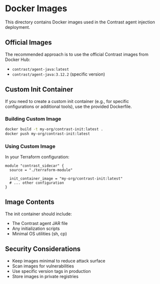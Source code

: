 # Docker Images

This directory contains Docker images used in the Contrast agent injection deployment.

## Official Images

The recommended approach is to use the official Contrast images from Docker Hub:
- `contrast/agent-java:latest`
- `contrast/agent-java:3.12.2` (specific version)

## Custom Init Container

If you need to create a custom init container (e.g., for specific configurations or additional tools), use the provided Dockerfile.

### Building Custom Image

```bash
docker build -t my-org/contrast-init:latest .
docker push my-org/contrast-init:latest
```

### Using Custom Image

In your Terraform configuration:

```hcl
module "contrast_sidecar" {
  source = "./terraform-module"
  
  init_container_image = "my-org/contrast-init:latest"
  # ... other configuration
}
```

## Image Contents

The init container should include:
- The Contrast agent JAR file
- Any initialization scripts
- Minimal OS utilities (sh, cp)

## Security Considerations

- Keep images minimal to reduce attack surface
- Scan images for vulnerabilities
- Use specific version tags in production
- Store images in private registries
